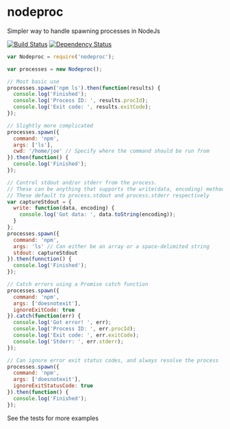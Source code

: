 # nodeproc
Simpler way to handle spawning processes in NodeJs

[![Build Status](https://travis-ci.org/MikeyBurkman/nodeproc.svg?branch=master)](https://travis-ci.org/MikeyBurkman/nodeproc)
[![Dependency Status](https://david-dm.org/MikeyBurkman/nodeproc.svg)](https://david-dm.org/MikeyBurkman/nodeproc)

```js
var Nodeproc = require('nodeproc');

var processes = new Nodeproc();

// Most basic use
processes.spawn('npm ls').then(function(results) {
  console.log('Finished');
  console.log('Process ID: ', results.procId);
  console.log('Exit code: ', results.exitCode);
});

// Slightly more complicated
processes.spawn({
  command: 'npm',
  args: ['ls'],
  cwd: '/home/joe' // Specify where the command should be run from
}).then(function() {
  console.log('Finished');
});

// Control stdout and/or stderr from the process.
// These can be anything that supports the write(data, encoding) method.
// These default to process.stdout and process.stderr respectively
var captureStdout = {
  write: function(data, encoding) {
    console.log('Got data: ', data.toString(encoding));
  }
};
processes.spawn({
  command: 'npm',
  args: 'ls' // Can either be an array or a space-delimited string
  stdout: captureStdout
}).then(funnction() {
  console.log('Finished');
});

// Catch errors using a Promise catch function
processes.spawn({
  command: 'npm',
  args: ['doesnotexit'],
  ignoreExitCode: true
}).catch(function(err) {
  console.log('Got error! ', err);
  console.log('Process ID: ', err.procId);
  console.log('Exit code: ', err.exitCode);
  console.log('Stderr: ', err.stderr);
});

// Can ignore error exit status codes, and always resolve the process
processes.spawn({
  command: 'npm',
  args: ['doesnotexit'],
  ignoreExitStatusCode: true
}).then(function() {
  console.log('Finished');
});

```

See the tests for more examples
